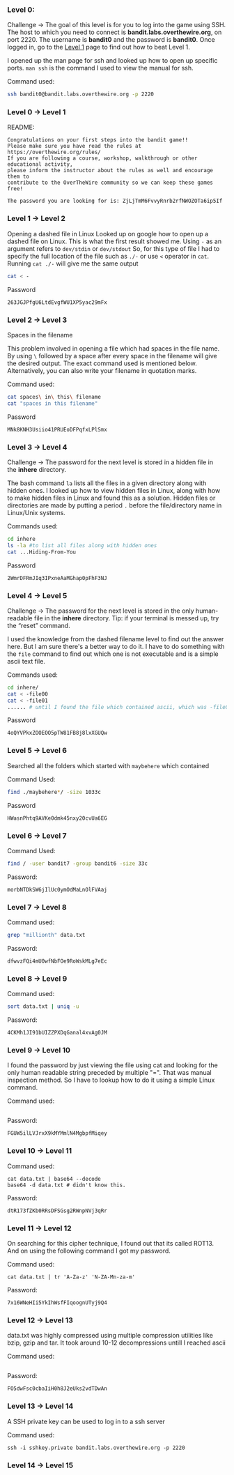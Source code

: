 ### Level 0:
Challenge -> The goal of this level is for you to log into the game using SSH. The host to which you need to connect is **bandit.labs.overthewire.org**, on port 2220. The username is **bandit0** and the password is **bandit0**. Once logged in, go to the [Level 1](https://overthewire.org/wargames/bandit/bandit1.html) page to find out how to beat Level 1.

I opened up the man page for ssh and looked up how to open up specific ports. 
`man ssh`  is the command I used to view the manual for ssh. 

Command used: 
```bash
ssh bandit0@bandit.labs.overthewire.org -p 2220
```

### Level 0 -> Level 1
README:
```text
Congratulations on your first steps into the bandit game!!
Please make sure you have read the rules at https://overthewire.org/rules/
If you are following a course, workshop, walkthrough or other educational activity,
please inform the instructor about the rules as well and encourage them to
contribute to the OverTheWire community so we can keep these games free!

The password you are looking for is: ZjLjTmM6FvvyRnrb2rfNWOZOTa6ip5If
```
### Level 1 -> Level 2

Opening a dashed file in Linux
Looked up on google how to open up a dashed file on Linux. 
This is what the first result showed me. 
Using `-` as an argument refers to `dev/stdin` or `dev/stdout`
So, for this type of file I had to specify the full location of the file such as `./-` or use `<` operator in `cat`.  Running `cat ./-` will give me the same output

```bash
cat < - 
```

Password 
```text
263JGJPfgU6LtdEvgfWU1XP5yac29mFx
```

### Level 2 -> Level 3

Spaces in the filename 

This problem involved in opening a file which had spaces in the file name. 
By using `\`  followed by a space after every space in the filename will give the desired output. The exact command used is mentioned below. 
Alternatively, you can also write your filename in quotation marks. 

Command used: 
```bash
cat spaces\ in\ this\ filename
cat "spaces in this filename"
```

Password
```text
MNk8KNH3Usiio41PRUEoDFPqfxLPlSmx
```

### Level 3 -> Level 4

Challenge -> The password for the next level is stored in a hidden file in the **inhere** directory.

The bash command `la`  lists all the files in a given directory along with hidden ones. 
I looked up how to view hidden files in Linux, along with how to make hidden files in Linux and found this as a solution. 
Hidden files or directories are made by putting a period `.` before the file/directory name in Linux/Unix systems. 

Commands used:
```bash
cd inhere
ls -la #to list all files along with hidden ones 
cat ...Hiding-From-You
```

Password

```text
2WmrDFRmJIq3IPxneAaMGhap0pFhF3NJ
```

### Level 4 -> Level 5

Challenge -> The password for the next level is stored in the only human-readable file in the **inhere** directory. Tip: if your terminal is messed up, try the “reset” command.

I used the knowledge from the dashed filename level to find out the answer here. But I am sure there's a better way to do it. I have to do something with the `file` command to find out which one is not executable and is a simple ascii text file. 

Commands used: 
```bash
cd inhere/
cat < -file00
cat < -file01
...... # until I found the file which contained ascii, which was -file07
```

Password

```text
4oQYVPkxZOOEOO5pTW81FB8j8lxXGUQw
```

### Level 5 -> Level 6

Searched all the folders which started with `maybehere` which contained 

Command Used:
```bash
find ./maybehere*/ -size 1033c
```

Password 
```text
HWasnPhtq9AVKe0dmk45nxy20cvUa6EG
```

### Level 6 -> Level 7

Command Used:
```bash
find / -user bandit7 -group bandit6 -size 33c
```

Password:
```text
morbNTDkSW6jIlUc0ymOdMaLnOlFVAaj
```

### Level 7 -> Level 8

Command used:
```bash
grep "millionth" data.txt
```

Password:
```text
dfwvzFQi4mU0wfNbFOe9RoWskMLg7eEc
```

### Level 8 -> Level 9 

Command used: 
```bash
sort data.txt | uniq -u 
```

Password: 
```text
4CKMh1JI91bUIZZPXDqGanal4xvAg0JM
```

### Level 9 -> Level 10 

I found the password by just viewing the file using cat and looking for the only human readable string preceded by multiple "=". That was manual inspection method. So I have to lookup how to do it using a simple Linux command. 

Command used: 
```bash

```

Password:
```text
FGUW5ilLVJrxX9kMYMmlN4MgbpfMiqey
```

### Level 10 -> Level 11

Command used: 
```shell
cat data.txt | base64 --decode
base64 -d data.txt # didn't know this. 
```

Password: 
```text
dtR173fZKb0RRsDFSGsg2RWnpNVj3qRr
```

### Level 11 -> Level 12

On searching for this cipher technique, I found out that its called ROT13. And on using the following command I got my password. 

Command used: 
```shell
cat data.txt | tr 'A-Za-z' 'N-ZA-Mn-za-m'
```

Password:
```text
7x16WNeHIi5YkIhWsfFIqoognUTyj9Q4
```

### Level 12 -> Level 13

data.txt was highly compressed using multiple compression utilities like bzip, gzip and tar. It took around 10-12 decompressions untill I reached ascii

Command used: 
```shell

```

Password:
```text
FO5dwFsc0cbaIiH0h8J2eUks2vdTDwAn
```

### Level 13 -> Level 14 

A SSH private key can be used to log in to a ssh server 

Command used: 
```
ssh -i sshkey.private bandit.labs.overthewire.org -p 2220
```

### Level 14 -> Level 15

